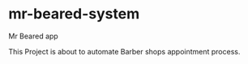 # mr-beared-system
Mr Beared app

This Project is about to automate Barber shops appointment process.
